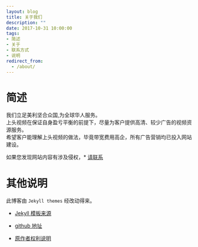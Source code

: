 ```yaml
---
layout: blog
title: 关于我们
description: ""
date: 2017-10-31 10:00:00
tags: 
- 简述
- 关于
- 联系方式
- 说明
redirect_from:
  - /about/
---
```


# 简述

我们立足美利坚合众国,为全球华人服务。  
上头视频在保证自身盈亏平衡的前提下，尽量为客户提供高清、较少广告的视频资源服务。  
希望客户能理解上头视频的做法，毕竟带宽费用高企，所有广告营销均已投入网站建设。

如果您发现网站内容有涉及侵权，* [请联系](mailto:shangtou.cc@gmail.com)



# 其他说明

此博客由 `Jekyll themes` 经改动得来。

* [Jekyll 模板来源](http://jekyllthemes.org/)
  
* [github 地址](https://github.com/Liberxue/liberxue.github.io)    
  
* [原作者权利说明](https://liberxue.github.io/about?liberxue)  
